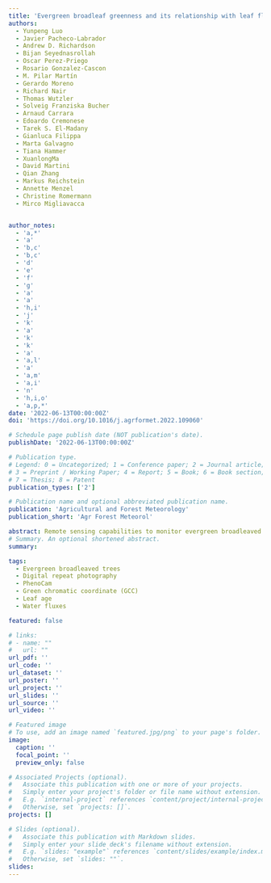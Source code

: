 ```yaml
---
title: 'Evergreen broadleaf greenness and its relationship with leaf flushing, aging, and water fluxes'
authors:
  - Yunpeng Luo
  - Javier Pacheco-Labrador
  - Andrew D. Richardson
  - Bijan Seyednasrollah
  - Oscar Perez-Priego
  - Rosario Gonzalez-Cascon
  - M. Pilar Martín
  - Gerardo Moreno
  - Richard Nair
  - Thomas Wutzler
  - Solveig Franziska Bucher
  - Arnaud Carrara
  - Edoardo Cremonese
  - Tarek S. El-Madany
  - Gianluca Filippa
  - Marta Galvagno
  - Tiana Hammer
  - XuanlongMa
  - David Martini
  - Qian Zhang
  - Markus Reichstein
  - Annette Menzel
  - Christine Romermann
  - Mirco Migliavacca


author_notes:
  - 'a,*'
  - 'a'
  - 'b,c'
  - 'b,c'
  - 'd'
  - 'e'
  - 'f'
  - 'g'
  - 'a'
  - 'a'
  - 'h,i'
  - 'j'
  - 'k'
  - 'a'
  - 'k'
  - 'k'
  - 'a'
  - 'a,l'
  - 'a'
  - 'a,m'
  - 'a,i'
  - 'n'
  - 'h,i,o'
  - 'a,p,*'
date: '2022-06-13T00:00:00Z'
doi: 'https://doi.org/10.1016/j.agrformet.2022.109060'

# Schedule page publish date (NOT publication's date).
publishDate: '2022-06-13T00:00:00Z'

# Publication type.
# Legend: 0 = Uncategorized; 1 = Conference paper; 2 = Journal article;
# 3 = Preprint / Working Paper; 4 = Report; 5 = Book; 6 = Book section;
# 7 = Thesis; 8 = Patent
publication_types: ['2']

# Publication name and optional abbreviated publication name.
publication: 'Agricultural and Forest Meteorology'
publication_short: 'Agr Forest Meteorol'

abstract: Remote sensing capabilities to monitor evergreen broadleaved vegetation are limited by the low temporal variability in the greenness signal. With canopy greenness computed from digital repeat photography (PhenoCam), we investigated how canopy greenness related to seasonal changes in leaf age and traits as well as variation of trees’ water fluxes (characterized by sap flow and canopy conductance). The results showed that sprouting leaves are mainly responsible for the rapid increase in canopy green chromatic coordinate (GCC) in spring. We found statistically significantly differences in leaf traits and spectral properties among leaves of different leaf ages. Specifically, mean GCC of young leaves was 0.385 ± 0.010 (mean ± SD), while for mature and old leaves was 0.369 ± 0.003, and 0.376 ± 0.004, respectively. Thus, the temporal dynamics of canopy GCC can be explained by changes in leaf spectral properties and leaf age. Sap flow and canopy conductance are both well explained by a combination of environmental drivers and greenness (96% and 87% of the variance explained, respectively). In particular, air temperature and vapor pressure deficit (VPD) explained most of sap flow and canopy conductance variance, respectively. Besides, GCC is an important explanatory variable for variation of canopy conductance may because GCC can represent the leaf ontogeny information. We conclude that PhenoCam GCC can be used to identify the leaf flushing for evergreen broadleaved trees, which carries important information about leaf ontogeny and traits. Thus, it can be helpful for better estimating canopy conductance which constraints water fluxes.
# Summary. An optional shortened abstract.
summary: 

tags:
  - Evergreen broadleaved trees
  - Digital repeat photography
  - PhenoCam
  - Green chromatic coordinate (GCC)
  - Leaf age
  - Water fluxes

featured: false

# links:
# - name: ""
#   url: ""
url_pdf: ''
url_code: ''
url_dataset: ''
url_poster: ''
url_project: ''
url_slides: ''
url_source: ''
url_video: ''

# Featured image
# To use, add an image named `featured.jpg/png` to your page's folder.
image:
  caption: ''
  focal_point: ''
  preview_only: false

# Associated Projects (optional).
#   Associate this publication with one or more of your projects.
#   Simply enter your project's folder or file name without extension.
#   E.g. `internal-project` references `content/project/internal-project/index.md`.
#   Otherwise, set `projects: []`.
projects: []

# Slides (optional).
#   Associate this publication with Markdown slides.
#   Simply enter your slide deck's filename without extension.
#   E.g. `slides: "example"` references `content/slides/example/index.md`.
#   Otherwise, set `slides: ""`.
slides:
---
```



